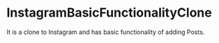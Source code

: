 # InstagramBasicFunctionalityClone
It is a clone to Instagram and has basic functionality of adding Posts.
